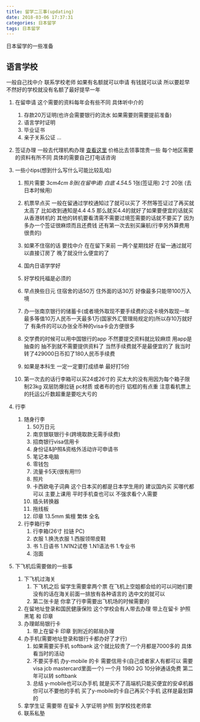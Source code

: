 ```yaml
---
title: 留学二三事(updating)
date: 2018-03-06 17:37:31
categories: 日本留学
tags: 日本留学
---
```

日本留学的一些准备
<!--more-->


## 语言学校

一般自己找中介 联系学校老师 如果有名额就可以申请 有钱就可以读 所以要趁早不然好的学校就没有名额了最好提早一年
1. 在留申请
这个需要的资料每年会有些不同 具体听中介的
    1. 存款20万证明(也许会需要银行的流水 如果需要则需要提前准备)
    2. 语言学时证明
    3. 毕业证书
    4. 亲子关系公证
    ...

2. 签证办理
一般去代理机构办理 [查看这里](http://www.cn.emb-japan.go.jp/aboutus.htm) 价格比去领事馆贵一些 每个地区需要的资料有所不同 具体的需要自己打电话咨询

3. 一些小tips(想到什么写什么可能比较乱哈)
    1. 照片需要 3cm*4cm 8张(在留申请) 白底 4.5*4.5 1张(签证用) 2寸 20张 (去日本时候用)
    2. 机票早点买 一般在留通过学校通知过了就可以买了 不然等签证过了再买就太高了
比如收到通知是4.4 4.5 那么就买4.4的就好了如果要便宜的话就买从香港转机的 其他的转机要看清需不需要过境签需要的话就不要买了 因为多办一个签证很麻烦而且还费钱 还有第一次去别买廉航(行李另外算费用很贵的)

    3. 如果不住宿的话 要找中介 在在留下来前 一两个星期找好 在留一通过就可以直接订房了 晚了就没什么便宜的了
    4. 国内日语学学好
    5. 好学校托福是必须的
    6. 早点换些日元 住宿舍的话50万 住外面的话30万 好像最多只能带100万入境
    7. 办一张南京银行的储蓄卡(或者境外取现不要手续费的)这卡境外取现一年最多等值10万人民币一天最多1万(国家外汇管理局规定的)所以存10万就好了 有条件的可以办张全币种的visa卡会方便很多
    8. 交学费的时候可以用中国银行的app 不然要提交资料就比较麻烦 用app是抽查的 抽不到就不需要提供资料了 当然手续费就不是最便宜的了 我当时转了429000日币扣了180人民币手续费
    9. 如果是本科生 一定一定要打成绩单 最好打5份
    10. 第一次去的话行李箱可以买24或26寸的 买太大的没有用因为每个箱子限制23kg 双层防爆拉链 pc材质 或者布的也行 铝框的有点重 注意看机票上的托运公斤数超重是要吃大亏的


4. 行李
    1. 随身行李
        1. 50万日元
        1. 南京银联银行卡(跨境取款无需手续费)
        1. 招商银行visa信用卡
        1. 身份证&护照&资格外活动许可申请书
        1. 笔记本电脑
        1. 零钱包
        1. 流量卡5天(很有用!!!)
        1. 照片
        1. 卡西欧电子词典 这个日本买的都是日本学生用的 建议国内买 买哪代都可以 主要上课用 平时手机查也可以 不强求看个人需要
        1. 插头转换器
        1. 拖线板
        1. 印章 13.5mm 紫檀 繁体 全名
    1. 行李箱行李
        1. 行李箱(26寸 拉链 PC)
        1. 衣服
            1.换洗衣服
            1.西服领带皮鞋
        1. 书
            1.日语书
                1.N1N2试卷
                1.N1语法书
            1.专业书
        1. 泡面

5. 下飞机后需要做的一些事
    1. 下飞机过海关
        1. 下飞机之后 留学生需要拿两个票 在飞机上空姐都会给的可以问她们要 没有的话在海关前面一排放有各种语言的 选中文的就可以
        1. 第二张卡是 你拿了行李需要出飞机场的时候需要的
    1. 在留地址登录和国民健康保险
        这个学校会有人带去办理 带上在留卡 护照 黑笔 和 印章
    1. 办理邮局银行卡
        1. 带上在留卡 印章 到附近的邮局办理
    1. 办手机(需要地址登录和银行卡都办好了才行)
        1. 如果需要买手机
            softbank 这个就比较贵了一个月都是7000多的 具体看当时的活动
        1. 不要买手机
            办y-mobile 的卡 需要信用卡(自己或者家人有都可以 需要visa jcb mastercard里面一个) 一个月 1980 2G 10分钟通话免费 第二年可以转 softbank
        1. 总结
            y-mobile也可以办手机 就是买不了高端机只能买便宜的安卓机器 你可以不要他的手机 买了y-mobile的卡自己再买个手机 这样是最划算的 
    1. 拿学生证
        需要带 在留卡 入学证明 护照 到学校找老师拿
    1. 联系私塾